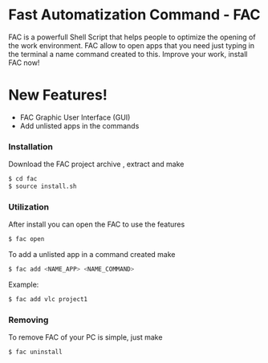 # Fast Automatization Command - FAC

FAC is a powerfull Shell Script that helps people to optimize the opening of the work environment. FAC allow to open apps that you need just typing in the terminal a name command created to this. Improve your work, install FAC now!

# New Features!
  - FAC Graphic User Interface (GUI)
  - Add unlisted apps in the commands
 
### Installation
 Download the FAC project archive , extract and make

```sh
$ cd fac
$ source install.sh

```

### Utilization
After install you can open the FAC to use the features
```sh
$ fac open
```
To add a unlisted app in a command created make 

```sh
$ fac add <NAME_APP> <NAME_COMMAND>
```
Example:
```sh
$ fac add vlc project1

```
### Removing
 To remove FAC of your PC is simple, just make
```sh
$ fac uninstall
```
